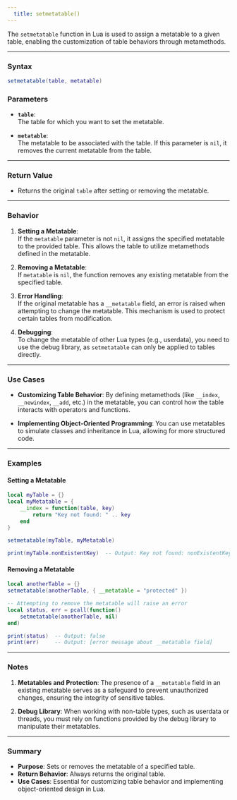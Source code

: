 ```yaml
---
  title: setmetatable()
---
```


The `setmetatable` function in Lua is used to assign a metatable to a given table, enabling the customization of table behaviors through metamethods.

---

### Syntax  
```lua
setmetatable(table, metatable)
```

### Parameters  

- **`table`**:  
  The table for which you want to set the metatable.

- **`metatable`**:  
  The metatable to be associated with the table. If this parameter is `nil`, it removes the current metatable from the table.

---

### Return Value  

- Returns the original `table` after setting or removing the metatable.

---

### Behavior  

1. **Setting a Metatable**:  
   If the `metatable` parameter is not `nil`, it assigns the specified metatable to the provided table. This allows the table to utilize metamethods defined in the metatable.

2. **Removing a Metatable**:  
   If `metatable` is `nil`, the function removes any existing metatable from the specified table.

3. **Error Handling**:  
   If the original metatable has a `__metatable` field, an error is raised when attempting to change the metatable. This mechanism is used to protect certain tables from modification.

4. **Debugging**:  
   To change the metatable of other Lua types (e.g., userdata), you need to use the debug library, as `setmetatable` can only be applied to tables directly.

---

### Use Cases  

- **Customizing Table Behavior**: By defining metamethods (like `__index`, `__newindex`, `__add`, etc.) in the metatable, you can control how the table interacts with operators and functions.

- **Implementing Object-Oriented Programming**: You can use metatables to simulate classes and inheritance in Lua, allowing for more structured code.

---

### Examples  

#### Setting a Metatable  
```lua
local myTable = {}
local myMetatable = {
    __index = function(table, key)
        return "Key not found: " .. key
    end
}

setmetatable(myTable, myMetatable)

print(myTable.nonExistentKey)  -- Output: Key not found: nonExistentKey
```

#### Removing a Metatable  
```lua
local anotherTable = {}
setmetatable(anotherTable, { __metatable = "protected" })

-- Attempting to remove the metatable will raise an error
local status, err = pcall(function() 
    setmetatable(anotherTable, nil) 
end)

print(status)  -- Output: false
print(err)     -- Output: [error message about __metatable field]
```

---

### Notes  

1. **Metatables and Protection**: The presence of a `__metatable` field in an existing metatable serves as a safeguard to prevent unauthorized changes, ensuring the integrity of sensitive tables.

2. **Debug Library**: When working with non-table types, such as userdata or threads, you must rely on functions provided by the debug library to manipulate their metatables.

---

### Summary  

- **Purpose**: Sets or removes the metatable of a specified table.  
- **Return Behavior**: Always returns the original table.  
- **Use Cases**: Essential for customizing table behavior and implementing object-oriented design in Lua.
